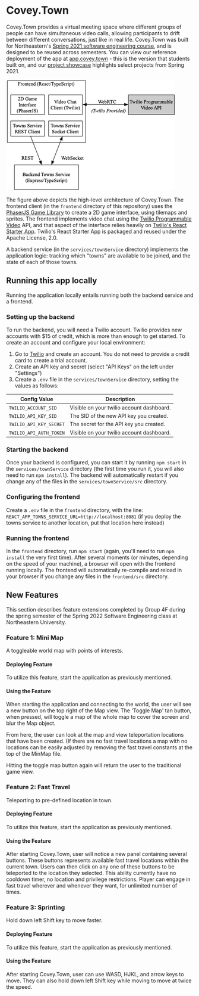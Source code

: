 # Covey.Town

Covey.Town provides a virtual meeting space where different groups of people can have simultaneous video calls, allowing participants to drift between different conversations, just like in real life.
Covey.Town was built for Northeastern's [Spring 2021 software engineering course](https://neu-se.github.io/CS4530-CS5500-Spring-2021/), and is designed to be reused across semesters.
You can view our reference deployment of the app at [app.covey.town](https://app.covey.town/) - this is the version that students built on, and our [project showcase](https://neu-se.github.io/CS4530-CS5500-Spring-2021/project-showcase) highlights select projects from Spring 2021.

![Covey.Town Architecture](docs/covey-town-architecture.png)

The figure above depicts the high-level architecture of Covey.Town.
The frontend client (in the `frontend` directory of this repository) uses the [PhaserJS Game Library](https://phaser.io) to create a 2D game interface, using tilemaps and sprites.
The frontend implements video chat using the [Twilio Programmable Video](https://www.twilio.com/docs/video) API, and that aspect of the interface relies heavily on [Twilio's React Starter App](https://github.com/twilio/twilio-video-app-react). Twilio's React Starter App is packaged and reused under the Apache License, 2.0.

A backend service (in the `services/townService` directory) implements the application logic: tracking which "towns" are available to be joined, and the state of each of those towns.

## Running this app locally

Running the application locally entails running both the backend service and a frontend.

### Setting up the backend

To run the backend, you will need a Twilio account. Twilio provides new accounts with $15 of credit, which is more than enough to get started.
To create an account and configure your local environment:

1. Go to [Twilio](https://www.twilio.com/) and create an account. You do not need to provide a credit card to create a trial account.
2. Create an API key and secret (select "API Keys" on the left under "Settings")
3. Create a `.env` file in the `services/townService` directory, setting the values as follows:

| Config Value            | Description                               |
| ----------------------- | ----------------------------------------- |
| `TWILIO_ACCOUNT_SID`    | Visible on your twilio account dashboard. |
| `TWILIO_API_KEY_SID`    | The SID of the new API key you created.   |
| `TWILIO_API_KEY_SECRET` | The secret for the API key you created.   |
| `TWILIO_API_AUTH_TOKEN` | Visible on your twilio account dashboard. |

### Starting the backend

Once your backend is configured, you can start it by running `npm start` in the `services/townService` directory (the first time you run it, you will also need to run `npm install`).
The backend will automatically restart if you change any of the files in the `services/townService/src` directory.

### Configuring the frontend

Create a `.env` file in the `frontend` directory, with the line: `REACT_APP_TOWNS_SERVICE_URL=http://localhost:8081` (if you deploy the towns service to another location, put that location here instead)

### Running the frontend

In the `frontend` directory, run `npm start` (again, you'll need to run `npm install` the very first time). After several moments (or minutes, depending on the speed of your machine), a browser will open with the frontend running locally.
The frontend will automatically re-compile and reload in your browser if you change any files in the `frontend/src` directory.


## New Features

This section describes feature extensions completed by Group 4F during the spring semester of the Spring 2022 Software Engineering class at Northeastern University.

### Feature 1: Mini Map
A toggleable world map with points of interests.

#### Deploying Feature
To utilize this feature, start the application as previously mentioned.

#### Using the Feature
When starting the application and connecting to the world, the user will see a new button on the top right of the Map view. The 'Toggle Map' tan button, when pressed, will toggle a map of the whole map to cover the screen and blur the Map object.

From here, the user can look at the map and view teleportation locations that have been created. (If there are no fast travel locations a map with no locations can be easily adjusted by removing the fast travel constants at the top of the MinMap file.

Hitting the toggle map button again will return the user to the traditional game view.

### Feature 2: Fast Travel
Teleporting to pre-defined location in town.

#### Deploying Feature
To utilize this feature, start the application as previously mentioned.

#### Using the Feature
After starting Covey.Town, user will notice a new panel containing several buttons. These buttons represents available fast travel locations within the current town. Users can then click on any one of these buttons to be teleported to the location they selected. This ability currently have no cooldown timer, no location and privilege restrictions. Player can engage in fast travel wherever and whenever they want, for unlimited number of times.

### Feature 3: Sprinting
Hold down left Shift key to move faster.

#### Deploying Feature
To utilize this feature, start the application as previously mentioned.

#### Using the Feature
After starting Covey.Town, user can use WASD, HJKL, and arrow keys to move. They can also hold down left Shift key while moving to move at twice the speed.
